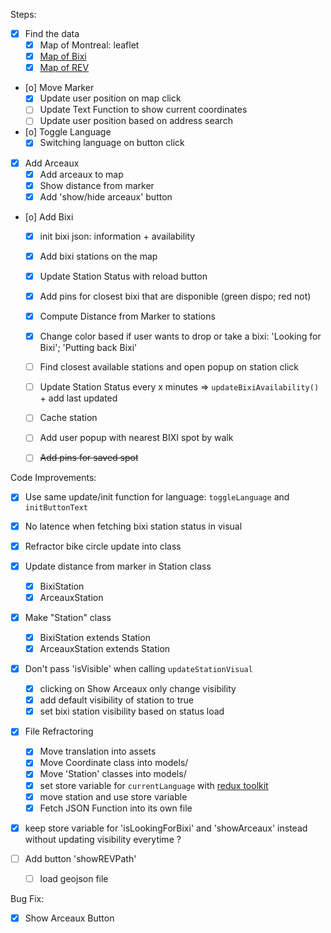 Steps:
- [X] Find the data
    - [X] Map of Montreal: leaflet
    - [X] [Map of Bixi](https://gbfs.velobixi.com/gbfs/gbfs.json)
    - [X] [Map of REV](https://donnees.montreal.ca/en/dataset/pistes-cyclables/resource/0dc6612a-be66-406b-b2d9-59c9e1c65ebf)
- [o] Move Marker
    - [X] Update user position on map click
    - [ ] Update Text Function to show current coordinates
    - [ ] Update user position based on address search
- [o] Toggle Language
    - [X] Switching language on button click
- [X] Add Arceaux
    - [X] Add arceaux to map
    - [X] Show distance from marker
    - [X] Add 'show/hide arceaux' button
- [o] Add Bixi
    - [X] init bixi json: information + availability
    - [X] Add bixi stations on the map
    - [X] Update Station Status with reload button
    - [X] Add pins for closest bixi that are disponible (green dispo; red not)
    - [X] Compute Distance from Marker to stations
    - [X] Change color based if user wants to drop or take a bixi: 'Looking for Bixi'; 'Putting back Bixi'
    - [ ] Find closest available stations and open popup on station click
    - [ ] Update Station Status every x minutes => `updateBixiAvailability()` + add last updated 
    - [ ] Cache station
    - [ ] Add user popup with nearest BIXI spot by walk
    - [ ] ~~Add pins for saved spot~~


Code Improvements:
- [X] Use same update/init function for language: `toggleLanguage` and `initButtonText`
- [X] No latence when fetching bixi station status in visual
- [X] Refractor bike circle update into class
- [X] Update distance from marker in Station class
    - [X] BixiStation
    - [X] ArceauxStation
- [X] Make "Station" class
    - [X] BixiStation extends Station
    - [X] ArceauxStation extends Station
- [X] Don't pass 'isVisible' when calling `updateStationVisual`
    - [X] clicking on Show Arceaux only change visibility
    - [X] add default visibility of station to true
    - [X] set bixi station visibility based on status load
- [X] File Refractoring
    - [X] Move translation into assets
    - [X] Move Coordinate class into models/
    - [X] Move 'Station' classes into models/
	- [X] set store variable for `currentLanguage` with [redux toolkit](https://redux.js.org/introduction/why-rtk-is-redux-today)
	- [X] move station and use store variable
    - [X] Fetch JSON Function into its own file

- [X] keep store variable for 'isLookingForBixi' and 'showArceaux' instead without updating visibility everytime ?

- [ ] Add button 'showREVPath'
    - [ ] load geojson file

Bug Fix:
- [X] Show Arceaux Button


